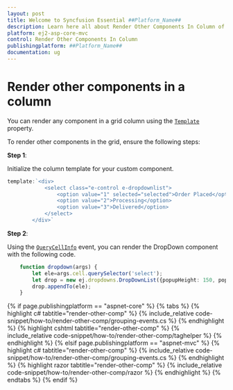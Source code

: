```yaml
---
layout: post
title: Welcome to Syncfusion Essential ##Platform_Name##
description: Learn here all about Render Other Components In Column of Syncfusion Essential ##Platform_Name## widgets based on HTML5 and jQuery.
platform: ej2-asp-core-mvc
control: Render Other Components In Column
publishingplatform: ##Platform_Name##
documentation: ug
---
```



# Render other components in a column

You can render any component in a grid column using the [`Template`](https://help.syncfusion.com/cr/aspnetcore-js2/Syncfusion.EJ2.Grids.GridColumn.html#Syncfusion_EJ2_Grids_GridColumn_Template) property.

To render other components in the grid, ensure the following steps:

**Step 1**:

Initialize the column template for your custom component.

```typescript
template:`<div>
            <select class="e-control e-dropdownlist">
                <option value="1" selected="selected">Order Placed</option>
                <option value="2">Processing</option>
                <option value="3">Delivered</option>
            </select>
        </div>`

```

**Step 2**:

Using the [`QueryCellInfo`](https://help.syncfusion.com/cr/aspnetcore-js2/Syncfusion.EJ2.Grids.Grid.html#Syncfusion_EJ2_Grids_Grid_QueryCellInfo) event, you can render the DropDown component with the following code.

```typescript
    function dropdown(args) {
        let ele=args.cell.querySelector('select');
        let drop = new ej.dropdowns.DropDownList({popupHeight: 150, popupWidth: 150});
        drop.appendTo(ele);
    }

```

{% if page.publishingplatform == "aspnet-core" %}
{% tabs %}
{% highlight c# tabtitle="render-other-comp" %}
{% include_relative code-snippet/how-to/render-other-comp/grouping-events.cs %}
{% endhighlight %}
{% highlight cshtml tabtitle="render-other-comp" %}
{% include_relative code-snippet/how-to/render-other-comp/taghelper %}
{% endhighlight %}
{% elsif page.publishingplatform == "aspnet-mvc" %}
{% highlight c# tabtitle="render-other-comp" %}
{% include_relative code-snippet/how-to/render-other-comp/grouping-events.cs %}
{% endhighlight %}
{% highlight razor tabtitle="render-other-comp" %}
{% include_relative code-snippet/how-to/render-other-comp/razor %}
{% endhighlight %}
{% endtabs %}
{% endif %}

